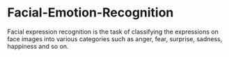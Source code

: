 # Facial-Emotion-Recognition
Facial expression recognition is the task of classifying the expressions on face images into various categories such as anger, fear, surprise, sadness, happiness and so on.
